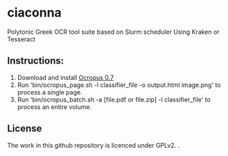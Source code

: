 # ciaconna

Polytonic Greek OCR tool suite based on Slurm scheduler Using Kraken or Tesseract 

## Instructions:
1. Download and install [Ocropus 0.7](https://github.com/tmbdev/ocropy)
2. Run 'bin/ocropus_page.sh -l classifier_file -o output.html image.png' to process a single page.
3. Run 'bin/ocropus_batch.sh -a [file.pdf or file.zip] -l classifier_file' to process an entire volume.

## License
The work in this github repository is licenced under GPLv2.
.
